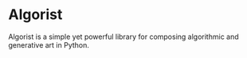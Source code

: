 # Algorist
Algorist is a simple yet powerful library for composing algorithmic and generative art in Python.
